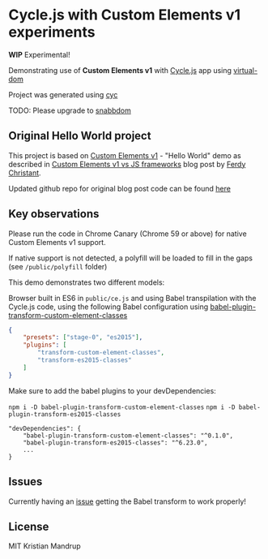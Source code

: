 # Cycle.js with Custom Elements v1 experiments

**WIP** Experimental!

Demonstrating use of **Custom Elements v1** with [Cycle.js](https://cycle.js.org/) app using [virtual-dom](https://github.com/Matt-Esch/virtual-dom)

Project was generated using [cyc](https://github.com/edge/cyc)

TODO: Please upgrade to [snabbdom](https://github.com/snabbdom/snabbdom)

## Original Hello World project

This project is based on [Custom Elements v1](https://developer.mozilla.org/en-US/docs/Web/Web_Components/Custom_Elements) - "Hello World" demo as described in [Custom Elements v1 vs JS frameworks](https://ferdychristant.com/custom-elements-v1-vs-js-frameworks-e086638cd1a9#.csh0br49h) blog post by [Ferdy Christant](https://ferdychristant.com).

Updated github repo for original blog post code can be found [here](https://github.com/kristianmandrup/ce-hw)

## Key observations

Please run the code in Chrome Canary (Chrome 59 or above) for native Custom Elements v1 support.

If native support is not detected, a polyfill will be loaded to fill in the gaps (see `/public/polyfill` folder)

This demo demonstrates two different models:

Browser built in ES6 in `public/ce.js` and using Babel transpilation with the Cycle.js code, using the following Babel configuration using [babel-plugin-transform-custom-element-classes](https://www.npmjs.com/package/babel-plugin-transform-custom-element-classes)

```json
{
	"presets": ["stage-0", "es2015"],
	"plugins": [
		"transform-custom-element-classes",
		"transform-es2015-classes"
	]
}
```

Make sure to add the babel plugins to your devDependencies:

`npm i -D babel-plugin-transform-custom-element-classes`
`npm i -D babel-plugin-transform-es2015-classes`

```
"devDependencies": {
    "babel-plugin-transform-custom-element-classes": "^0.1.0",
    "babel-plugin-transform-es2015-classes": "^6.23.0",
    ...
}
```

## Issues

Currently having an [issue](https://github.com/github/babel-plugin-transform-custom-element-classes/issues/5) getting the Babel transform to work properly!

## License

MIT Kristian Mandrup